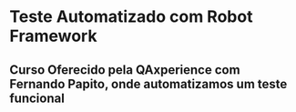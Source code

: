 <h1> Teste Automatizado com Robot Framework

<h2> Curso Oferecido pela QAxperience com Fernando Papito, onde automatizamos um teste funcional